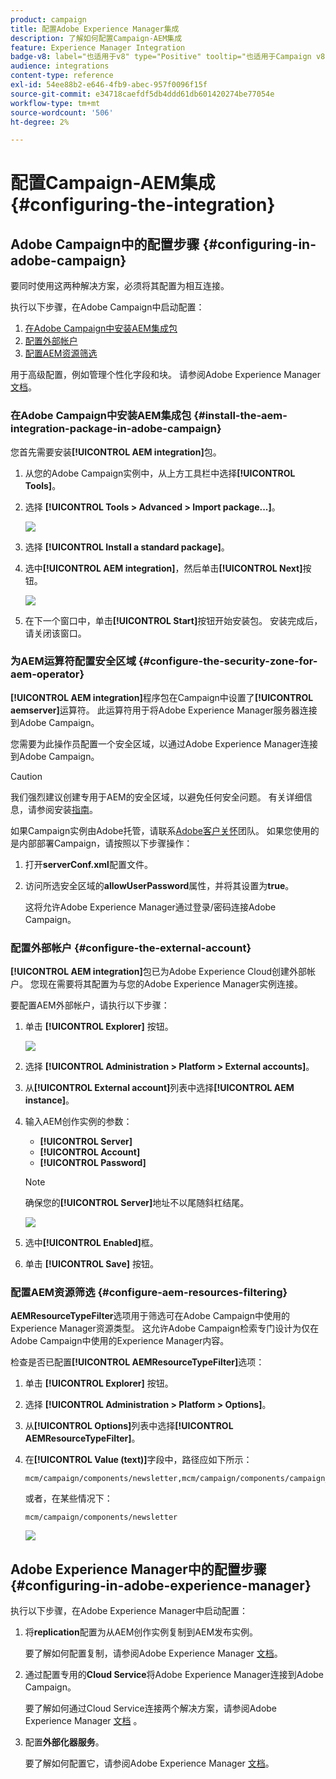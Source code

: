 ```yaml
---
product: campaign
title: 配置Adobe Experience Manager集成
description: 了解如何配置Campaign-AEM集成
feature: Experience Manager Integration
badge-v8: label="也适用于v8" type="Positive" tooltip="也适用于Campaign v8"
audience: integrations
content-type: reference
exl-id: 54ee88b2-e646-4fb9-abec-957f0096f15f
source-git-commit: e34718caefdf5db4ddd61db601420274be77054e
workflow-type: tm+mt
source-wordcount: '506'
ht-degree: 2%

---
```


# 配置Campaign-AEM集成{#configuring-the-integration}



## Adobe Campaign中的配置步骤 {#configuring-in-adobe-campaign}

要同时使用这两种解决方案，必须将其配置为相互连接。

执行以下步骤，在Adobe Campaign中启动配置：

1. [在Adobe Campaign中安装AEM集成包](#install-the-aem-integration-package-in-adobe-campaign)
1. [配置外部帐户](#configure-the-external-account)
1. [配置AEM资源筛选](#configure-aem-resources-filtering)

用于高级配置，例如管理个性化字段和块。 请参阅Adobe Experience Manager [文档](https://helpx.adobe.com/experience-manager/6-5/sites/administering/using/campaignonpremise.html)。

### 在Adobe Campaign中安装AEM集成包 {#install-the-aem-integration-package-in-adobe-campaign}

您首先需要安装&#x200B;**[!UICONTROL AEM integration]**&#x200B;包。

1. 从您的Adobe Campaign实例中，从上方工具栏中选择&#x200B;**[!UICONTROL Tools]**。
1. 选择 **[!UICONTROL Tools > Advanced > Import package...]**。

   ![](assets/aem_config_1.png)

1. 选择 **[!UICONTROL Install a standard package]**。
1. 选中&#x200B;**[!UICONTROL AEM integration]**，然后单击&#x200B;**[!UICONTROL Next]**&#x200B;按钮。

   ![](assets/aem_config_2.png)

1. 在下一个窗口中，单击&#x200B;**[!UICONTROL Start]**&#x200B;按钮开始安装包。 安装完成后，请关闭该窗口。

### 为AEM运算符配置安全区域 {#configure-the-security-zone-for-aem-operator}

**[!UICONTROL AEM integration]**&#x200B;程序包在Campaign中设置了&#x200B;**[!UICONTROL aemserver]**&#x200B;运算符。 此运算符用于将Adobe Experience Manager服务器连接到Adobe Campaign。

您需要为此操作员配置一个安全区域，以通过Adobe Experience Manager连接到Adobe Campaign。

>[!CAUTION]
>
>我们强烈建议创建专用于AEM的安全区域，以避免任何安全问题。 有关详细信息，请参阅安装[指南](../../installation/using/security-zones.md)。

如果Campaign实例由Adobe托管，请联系[Adobe客户关怀](https://helpx.adobe.com/cn/enterprise/admin-guide.html/enterprise/using/support-for-experience-cloud.ug.html)团队。 如果您使用的是内部部署Campaign，请按照以下步骤操作：

1. 打开&#x200B;**serverConf.xml**&#x200B;配置文件。
1. 访问所选安全区域的&#x200B;**allowUserPassword**&#x200B;属性，并将其设置为&#x200B;**true**。

   这将允许Adobe Experience Manager通过登录/密码连接Adobe Campaign。

### 配置外部帐户 {#configure-the-external-account}

**[!UICONTROL AEM integration]**&#x200B;包已为Adobe Experience Cloud创建外部帐户。 您现在需要将其配置为与您的Adobe Experience Manager实例连接。

要配置AEM外部帐户，请执行以下步骤：

1. 单击 **[!UICONTROL Explorer]** 按钮。

   ![](assets/aem_config_3.png)

1. 选择 **[!UICONTROL Administration > Platform > External accounts]**。
1. 从&#x200B;**[!UICONTROL External account]**&#x200B;列表中选择&#x200B;**[!UICONTROL AEM instance]**。
1. 输入AEM创作实例的参数：

   * **[!UICONTROL Server]**
   * **[!UICONTROL Account]**
   * **[!UICONTROL Password]**

   >[!NOTE]
   >
   >确保您的&#x200B;**[!UICONTROL Server]**&#x200B;地址不以尾随斜杠结尾。

   ![](assets/aem_config_4.png)

1. 选中&#x200B;**[!UICONTROL Enabled]**&#x200B;框。
1. 单击 **[!UICONTROL Save]** 按钮。

### 配置AEM资源筛选 {#configure-aem-resources-filtering}

**AEMResourceTypeFilter**&#x200B;选项用于筛选可在Adobe Campaign中使用的Experience Manager资源类型。 这允许Adobe Campaign检索专门设计为仅在Adobe Campaign中使用的Experience Manager内容。

检查是否已配置&#x200B;**[!UICONTROL AEMResourceTypeFilter]**&#x200B;选项：

1. 单击 **[!UICONTROL Explorer]** 按钮。
1. 选择 **[!UICONTROL Administration > Platform > Options]**。
1. 从&#x200B;**[!UICONTROL Options]**&#x200B;列表中选择&#x200B;**[!UICONTROL AEMResourceTypeFilter]**。
1. 在&#x200B;**[!UICONTROL Value (text)]**&#x200B;字段中，路径应如下所示：

   ```
   mcm/campaign/components/newsletter,mcm/campaign/components/campaign_newsletterpage,mcm/neolane/components/newsletter
   ```

   或者，在某些情况下：

   ```
   mcm/campaign/components/newsletter
   ```

   ![](assets/aem_config_5.png)

## Adobe Experience Manager中的配置步骤 {#configuring-in-adobe-experience-manager}

执行以下步骤，在Adobe Experience Manager中启动配置：

1. 将&#x200B;**replication**&#x200B;配置为从AEM创作实例复制到AEM发布实例。

   要了解如何配置复制，请参阅Adobe Experience Manager [文档](https://helpx.adobe.com/experience-manager/6-5/sites/deploying/using/replication.html)。

1. 通过配置专用的&#x200B;**Cloud Service**&#x200B;将Adobe Experience Manager连接到Adobe Campaign。

   要了解如何通过Cloud Service连接两个解决方案，请参阅Adobe Experience Manager [文档](https://helpx.adobe.com/experience-manager/6-5/sites/administering/using/campaignonpremise.html#ConfiguringAdobeExperienceManager) 。

1. 配置&#x200B;**外部化器服务**。

   要了解如何配置它，请参阅Adobe Experience Manager [文档](https://helpx.adobe.com/experience-manager/6-5/sites/developing/using/externalizer.html)。
